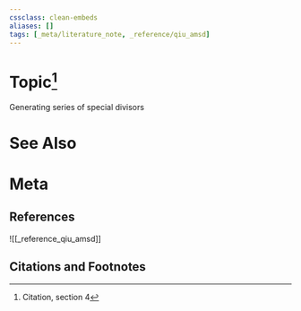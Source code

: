 ```yaml
---
cssclass: clean-embeds
aliases: []
tags: [_meta/literature_note, _reference/qiu_amsd]
---
```

# Topic[^1]
Generating series of special divisors

# See Also

# Meta
## References
![[_reference_qiu_amsd]]


## Citations and Footnotes
[^1]: Citation, section 4